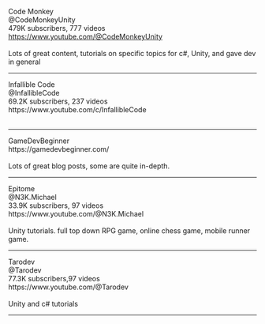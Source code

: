 Code Monkey<br>@CodeMonkeyUnity<br>479K subscribers, 777 videos<br>
https://www.youtube.com/@CodeMonkeyUnity
<br><br>Lots of great content, tutorials on specific topics for c#, Unity, and gave dev in general<br>
<hr>
Infallible Code<br>@InfallibleCode<br>69.2K subscribers, 237 videos<br>
https://www.youtube.com/c/InfallibleCode
<br><br><hr>
GameDevBeginner<br>
https://gamedevbeginner.com/
<br><br>Lots of great blog posts, some are quite in-depth. 
<hr>
Epitome<br>@N3K.Michael<br>33.9K subscribers, 97 videos<br>
https://www.youtube.com/@N3K.Michael
<br><br>Unity tutorials. full top down RPG game, online chess game, mobile runner game.
<hr>
Tarodev<br>@Tarodev<br>77.3K subscribers,97 videos<br>
https://www.youtube.com/@Tarodev
<br><br>Unity and c# tutorials
<hr>
